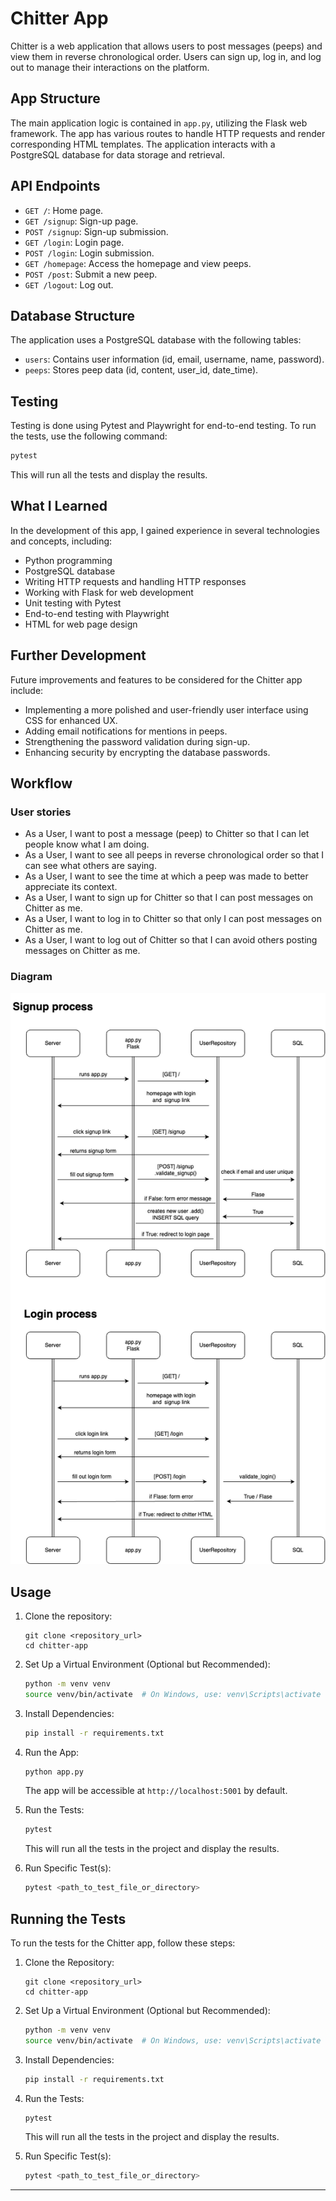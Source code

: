 # Chitter App

Chitter is a web application that allows users to post messages (peeps) and view them in reverse chronological order. Users can sign up, log in, and log out to manage their interactions on the platform.

## App Structure

The main application logic is contained in `app.py`, utilizing the Flask web framework. The app has various routes to handle HTTP requests and render corresponding HTML templates. The application interacts with a PostgreSQL database for data storage and retrieval.

## API Endpoints

- `GET /`: Home page.
- `GET /signup`: Sign-up page.
- `POST /signup`: Sign-up submission.
- `GET /login`: Login page.
- `POST /login`: Login submission.
- `GET /homepage`: Access the homepage and view peeps.
- `POST /post`: Submit a new peep.
- `GET /logout`: Log out.

## Database Structure

The application uses a PostgreSQL database with the following tables:

- `users`: Contains user information (id, email, username, name, password).
- `peeps`: Stores peep data (id, content, user_id, date_time).

## Testing

Testing is done using Pytest and Playwright for end-to-end testing. To run the tests, use the following command:

```bash
pytest
```

This will run all the tests and display the results.

## What I Learned

In the development of this app, I gained experience in several technologies and concepts, including:
- Python programming
- PostgreSQL database
- Writing HTTP requests and handling HTTP responses
- Working with Flask for web development
- Unit testing with Pytest
- End-to-end testing with Playwright
- HTML for web page design

## Further Development

Future improvements and features to be considered for the Chitter app include:
- Implementing a more polished and user-friendly user interface using CSS for enhanced UX.
- Adding email notifications for mentions in peeps.
- Strengthening the password validation during sign-up.
- Enhancing security by encrypting the database passwords.

## Workflow

### User stories

- As a User, I want to post a message (peep) to Chitter so that I can let people know what I am doing.
- As a User, I want to see all peeps in reverse chronological order so that I can see what others are saying.
- As a User, I want to see the time at which a peep was made to better appreciate its context.
- As a User, I want to sign up for Chitter so that I can post messages on Chitter as me.
- As a User, I want to log in to Chitter so that only I can post messages on Chitter as me.
- As a User, I want to log out of Chitter so that I can avoid others posting messages on Chitter as me.

### Diagram
![Project diagram](static/diagram.drawio.png)

## Usage

1. Clone the repository:
   ```
   git clone <repository_url>
   cd chitter-app
   ```

2. Set Up a Virtual Environment (Optional but Recommended):
   ```bash
   python -m venv venv
   source venv/bin/activate  # On Windows, use: venv\Scripts\activate
   ```

3. Install Dependencies:
   ```bash
   pip install -r requirements.txt
   ```

4. Run the App:
   ```bash
   python app.py
   ```

   The app will be accessible at `http://localhost:5001` by default.

5. Run the Tests:
   ```bash
   pytest
   ```

   This will run all the tests in the project and display the results.

6. Run Specific Test(s):
   ```bash
   pytest <path_to_test_file_or_directory>
   ```
## Running the Tests

To run the tests for the Chitter app, follow these steps:

1. Clone the Repository:
   ```
   git clone <repository_url>
   cd chitter-app
   ```

2. Set Up a Virtual Environment (Optional but Recommended):
   ```bash
   python -m venv venv
   source venv/bin/activate  # On Windows, use: venv\Scripts\activate
   ```

3. Install Dependencies:
   ```bash
   pip install -r requirements.txt
   ```

4. Run the Tests:
   ```bash
   pytest
   ```

   This will run all the tests in the project and display the results.

5. Run Specific Test(s):
   ```bash
   pytest <path_to_test_file_or_directory>
   ```

---